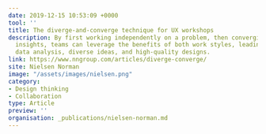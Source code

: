 ```yaml
---
date: 2019-12-15 10:53:09 +0000
tool: ''
title: The diverge-and-converge technique for UX workshops
description: By first working independently on a problem, then converging to share
  insights, teams can leverage the benefits of both work styles, leading to rapid
  data analysis, diverse ideas, and high-quality designs.
link: https://www.nngroup.com/articles/diverge-converge/
site: Nielsen Norman
image: "/assets/images/nielsen.png"
category:
- Design thinking
- Collaboration
type: Article
preview: ''
organisation: _publications/nielsen-norman.md
---
```

